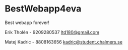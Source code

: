 BestWebapp4eva
==============

Best webapp forever!

Erik Tholén - 9209280537 ltd180@gmail.com
 
Matej Kadric - 8808163656 kadric@student.chalmers.se
